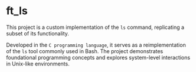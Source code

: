 # ft_ls

This project is a custom implementation of the `ls` command, replicating a subset of its functionality.

Developed in the `C programming language`, it serves as a reimplementation of the `ls` tool commonly used in Bash. The project demonstrates foundational programming concepts and explores system-level interactions in Unix-like environments.
